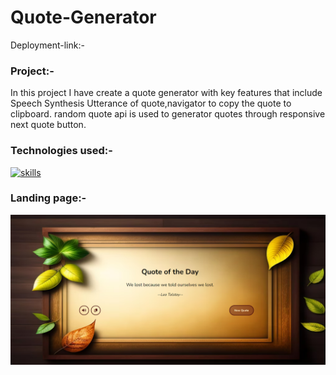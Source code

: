 # Quote-Generator
Deployment-link:-
### Project:-
In this project I have create a quote generator with key features that include Speech Synthesis Utterance of quote,navigator to copy the quote to clipboard.
random quote api is used to generator quotes through responsive next quote button.
### Technologies used:-
[![skills](https://skillicons.dev/icons?i=html,css,js)](https://skillicons.dev)
### Landing page:-
![landing](https://github.com/Yasaswini25/quote-generator/blob/main/Screenshot%202023-08-10%20004558.png)
